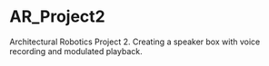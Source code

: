 # AR_Project2
Architectural Robotics Project 2. Creating a speaker box with voice recording and modulated playback.
